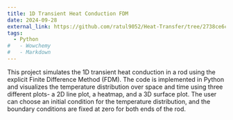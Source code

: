 ```yaml
---
title: 1D Transient Heat Conduction FDM
date: 2024-09-28
external_link: https://github.com/ratul9052/Heat-Transfer/tree/2738ce6c09d81e1898677632be13248714b56e8b/1D%20Transient%20Heat%20Conduction%20FDM
tags:
  - Python
#   - Wowchemy
#   - Markdown
---
```


This project simulates the 1D transient heat conduction in a rod using the explicit Finite Difference Method (FDM). The code is implemented in Python and visualizes the temperature distribution over space and time using three different plots- a 2D line plot, a heatmap, and a 3D surface plot. The user can choose an initial condition for the temperature distribution, and the boundary conditions are fixed at zero for both ends of the rod.

<!--more-->
